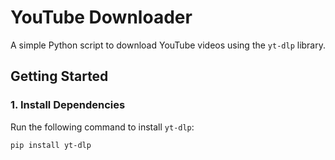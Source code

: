 # YouTube Downloader

A simple Python script to download YouTube videos using the `yt-dlp` library.

## Getting Started

### 1. Install Dependencies

Run the following command to install `yt-dlp`:

```bash
pip install yt-dlp
